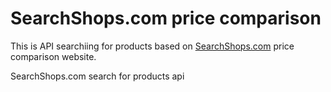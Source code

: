 # SearchShops.com price comparison
This is API searchiing for products based on [SearchShops.com](https://SearchShops.com/) price comparison website.

SearchShops.com search for products api
